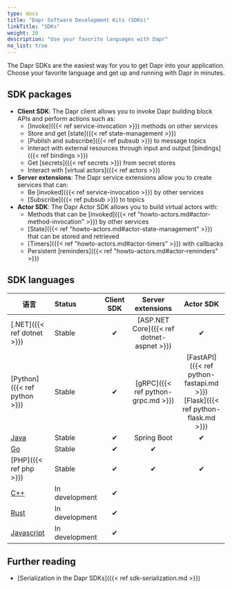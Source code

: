 ```yaml
---
type: docs
title: "Dapr Software Development Kits (SDKs)"
linkTitle: "SDKs"
weight: 20
description: "Use your favorite languages with Dapr"
no_list: true
---
```


The Dapr SDKs are the easiest way for you to get Dapr into your application. Choose your favorite language and get up and running with Dapr in minutes.

## SDK packages

- **Client SDK**: The Dapr client allows you to invoke Dapr building block APIs and perform actions such as:
   - [Invoke]({{< ref service-invocation >}}) methods on other services
   - Store and get [state]({{< ref state-management >}})
   - [Publish and subscribe]({{< ref pubsub >}}) to message topics
   - Interact with external resources through input and output [bindings]({{< ref bindings >}})
   - Get [secrets]({{< ref secrets >}}) from secret stores
   - Interact with [virtual actors]({{< ref actors >}})
- **Server extensions**: The Dapr service extensions allow you to create services that can:
   - Be [invoked]({{< ref service-invocation >}}) by other services
   - [Subscribe]({{< ref pubsub >}}) to topics
- **Actor SDK**: The Dapr Actor SDK allows you to build virtual actors with:
   - Methods that can be [invoked]({{< ref "howto-actors.md#actor-method-invocation" >}}) by other services
   - [State]({{< ref "howto-actors.md#actor-state-management" >}}) that can be stored and retrieved
   - [Timers]({{< ref "howto-actors.md#actor-timers" >}}) with callbacks
   - Persistent [reminders]({{< ref "howto-actors.md#actor-reminders" >}})

## SDK languages

| 语言                                           | Status         | Client SDK |             Server extensions             |                                        Actor SDK                                         |
| -------------------------------------------- |:-------------- |:----------:|:-----------------------------------------:|:----------------------------------------------------------------------------------------:|
| [.NET]({{< ref dotnet >}})                   | Stable         |     ✔      | [ASP.NET Core]({{< ref dotnet-aspnet >}}) |                                            ✔                                             |
| [Python]({{< ref python >}})                 | Stable         |     ✔      |    [gRPC]({{< ref python-grpc.md >}})     | [FastAPI]({{< ref python-fastapi.md >}})<br />[Flask]({{< ref python-flask.md >}}) |
| [Java](https://github.com/dapr/java-sdk)     | Stable         |     ✔      |                Spring Boot                |                                            ✔                                             |
| [Go](https://github.com/dapr/go-sdk)         | Stable         |     ✔      |                     ✔                     |                                                                                          |
| [PHP]({{< ref php >}})                       | Stable         |     ✔      |                     ✔                     |                                            ✔                                             |
| [C++](https://github.com/dapr/cpp-sdk)       | In development |     ✔      |                                           |                                                                                          |
| [Rust](https://github.com/dapr/rust-sdk)     | In development |     ✔      |                                           |                                                                                          |
| [Javascript](https://github.com/dapr/js-sdk) | In development |     ✔      |                                           |                                                                                          |

## Further reading

- [Serialization in the Dapr SDKs]({{< ref sdk-serialization.md >}})
